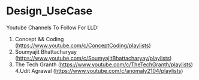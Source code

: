 # Design_UseCase

Youtube Channels To Follow For LLD:
1. Concept && Coding (https://www.youtube.com/c/ConceptCoding/playlists)
2. Soumyajit Bhattacharyay (https://www.youtube.com/c/SoumyajitBhattacharyay/playlists)
3. The Tech Granth (https://www.youtube.com/c/TheTechGranth/playlists)
4.Udit Agrawal (https://www.youtube.com/c/anomaly2104/playlists)
